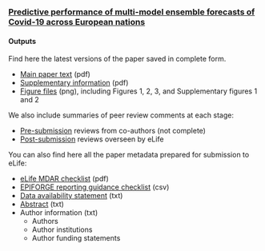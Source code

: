 ### [Predictive performance of multi-model ensemble forecasts of Covid-19 across European nations](https://www.medrxiv.org/content/10.1101/2022.06.16.22276024)

#### Outputs

Find here the latest versions of the paper saved in complete form.

- [Main paper text](output/latest.pdf) (pdf)
- [Supplementary information](output/supplementary.pdf) (pdf)
- [Figure files](output/figures) (png), including Figures 1, 2, 3, and Supplementary figures 1 and 2

We also include summaries of peer review comments at each stage:
- [Pre-submission](metadata/comments/pre-submission) reviews from co-authors (not complete)
- [Post-submission](metadata/comments/post-submission) reviews overseen by eLife

You can also find here all the paper metadata prepared for submission to eLife:

  - [eLife MDAR checklist](metadata/elife_MDAR_checklist.pdf) (pdf)
  - [EPIFORGE reporting guidance checklist](metadata/epiforege.csv) (csv)
  - [Data availability statement](metadata/data-availability) (txt)
  - [Abstract](metadata/abstract.txt) (txt)
  - Author information (txt)
    - Authors
    - Author institutions
    - Author funding statements
